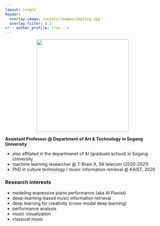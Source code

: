 ```yaml
---
layout: single
header: 
  overlay_image: /assets/images/img1big.jpg
  overlay_filter: 0.2
<!-- author_profile: true -->
---
```

<figure> 
 <img src="{{ site.url }}{{ site.baseurl }}/assets/images/dasaem_jeong_profile.jpg" style="margin:auto; width:300px;display:block">
<!--   <figcaption><italic>Me giving speech as a student representative in the Commemoration of the 49th Anniversary of KAIST</italic></figcaption> -->
</figure> 

<!-- <br> -->

<!-- ![]({{ site.url }}{{ site.baseurl }}/assets/images/dasaem_jeong_profile.jpeg) -->
<!-- {: .half} -->
<!-- <font size="2"><center>Me giving speech as a student representative in the Commemoration of the 49th Anniversary of KAIST </center> </font> -->


**Assistant Professor @ Department of Art & Technology in Sogang University**
- also affilated in the departmenet of AI (graduate school) in Sogang University
- machine learning researcher @ T-Brain X, SK telecom (2020-2021)
- PhD in culture technology / music information retrieval @ KAIST, 2020


### Research interests
- modeling expressive piano performance (aka AI Pianist)
- deep-learning-based music information retrieval 
- deep learning for creativity (cross-modal deep learning)
- performance analysis 
- music visualizaiton 
- classical music